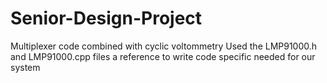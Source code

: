 # Senior-Design-Project
Multiplexer code combined with cyclic voltommetry
Used the LMP91000.h and LMP91000.cpp files a reference to write code specific needed for our system
